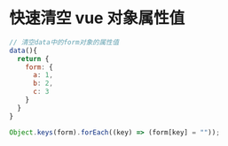 # 快速清空 vue 对象属性值

```js
// 清空data中的form对象的属性值
data(){
  return {
    form: {
      a: 1,
      b: 2,
      c: 3
    }
  }
}

Object.keys(form).forEach((key) => (form[key] = ""));
```
